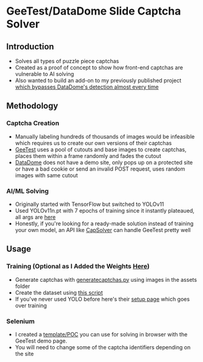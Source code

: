  # GeeTest/DataDome Slide Captcha Solver

## Introduction
- Solves all types of puzzle piece captchas
- Created as a proof of concept to show how front-end captchas are vulnerable to AI solving
- Also wanted to build an add-on to my previously published project [which bypasses DataDome's detection almost every time](https://github.com/Millionarc/datadome-cookie-generator)

## Methodology
 ### Captcha Creation
  - Manually labeling hundreds of thousands of images would be infeasible which requires us to create our own versions of their captchas
  - [GeeTest](https://www.geetest.com/en/adaptive-captcha-demo) uses a pool of cutouts and base images to create captchas, places them within a frame randomly and fades the cutout
  - [DataDome](https://datadome.co/) does not have a demo site, only pops up on a protected site or have a bad cookie or send an invalid POST request, uses random images with same cutout
 ### AI/ML Solving
 - Originally started with TensorFlow but switched to YOLOv11
 - Used YOLOv11n.pt with 7 epochs of training since it instantly plateaued, all args are [here](https://github.com/Millionarc/geetest-captcha-solver/blob/main/yolo/runs/detect/train/args.yaml)
 - Honestly, if you're looking for a ready-made solution instead of training your own model, an API like [CapSolver](https://dashboard.capsolver.com/passport/register?inviteCode=K4aa2y7rcpfX) can handle GeeTest pretty well

## Usage
 ### Training (Optional as I Added the Weights [Here](https://github.com/Millionarc/geetest-captcha-solver/blob/main/yolo/runs/detect/train/weights/best.pt))
  - Generate captchas with [generatecaptchas.py](https://github.com/Millionarc/geetest-captcha-solver/blob/main/yolo/generatecaptchas.py) using images in the assets folder
  - Create the dataset using [this script](https://github.com/Millionarc/geetest-captcha-solver/blob/main/yolo/yolomakedataset.py)
  - If you've never used YOLO before here's their [setup page](https://docs.ultralytics.com/models/yolo11/) which goes over training
 ### Selenium
  - I created a [template/POC](https://github.com/Millionarc/geetest-captcha-solver/blob/main/yolo/yolobrowser.py) you can use for solving in browser with the GeeTest demo page. 
  - You will need to change some of the captcha identifiers depending on the site
